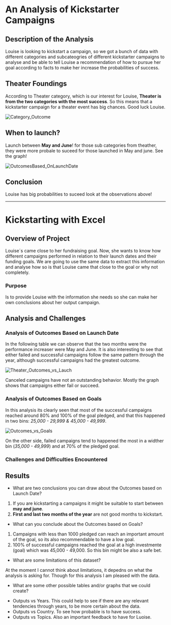 # An Analysis of Kickstarter Campaigns

## Description of the Analysis

Louise is looking to kickstart a campaign, so we got a bunch of data with different categories and subcateogries of different kickstarter campaigns to analyse and be able to tell Louise a recommendation of how to pursue her goal according to facts to make her increase the probabilities of success.

## Theater Foundings

According to Theater category, which is our interest for Louise, **Theater is from the two categories with the most success**. So this means that a kickstarter campaign for a theater event has big chances. Good luck Louise.


![Category_Outcome](https://user-images.githubusercontent.com/84519822/146965484-7340dd43-607f-4cd2-bbb9-b3213a767580.png)


## When to launch?
Launch between **May and June**! for those sub categories from theather, they were more probale to suceed for those launched in May and june. 
See the graph!


![OutcomesBased_OnLaunchDate](https://user-images.githubusercontent.com/84519822/146965519-1a7af63d-ae67-46d9-89ff-28027a0eb3f9.png)


## Conclusion
Louise has big probabilities to suceed look at the observations above! 

---

# Kickstarting with Excel

## Overview of Project

Louise´s came close to her fundraising goal. Now, she wants to know how different campaigns performed in relation to their launch dates and their funding goals. We are going to use the same data to extract this information and analyse how so is that Louise came that close to the goal or why not completely. 

### Purpose

Is to provide Louise with the information she needs so she can make her own conclusions about her output campaign. 

## Analysis and Challenges

### Analysis of Outcomes Based on Launch Date

In the following table we can observe that the two months were the performance increaser were May and June. It is also interesting to see that either failed and successful campaigns follow the same pattern through the year, although successful campaigns had the greatest outcome. 

![Theater_Outcomes_vs_Lauch](https://user-images.githubusercontent.com/84519822/147009251-20783c59-4d84-4c38-b0a6-7b2c505350d6.png)

Canceled campaigns have not an outstanding behavior. Mostly the graph shows that campaigns either fail or succeed. 

### Analysis of Outcomes Based on Goals

In this analysis its clearly seen that most of the successful campaigns reached around 80% and 100% of the goal pledged, and that this happened in two bins: *25,000 - 29,999 & 45,000 - 49,999*.  

![Outcomes_vs_Goals](https://user-images.githubusercontent.com/84519822/147009607-f10762b9-001c-4eb1-883d-d4aa0084eb6f.png)

On the other side, failed campaigns tend to happened the most in a widther bin (*35,000 - 49,999*) and at 70% of the pledged goal. 

### Challenges and Difficulties Encountered

## Results

- What are two conclusions you can draw about the Outcomes based on Launch Date?

1. If you are kickstarting a campaigns it might be suitable to start between **may and june**.
2. **First and last two months of the year** are not good months to kickstart.

- What can you conclude about the Outcomes based on Goals?

1. Campaigns with less than 1000 pledged can reach an important amount of the goal, so its also recommendable to have a low goal. 
2. 100% of successful campaigns reached the goal at a high investmente (goal) which was 45,000 - 49,000. So this bin might be also a safe bet. 

- What are some limitations of this dataset?

At the moment I cannot think about limitations, it depedns on what the analysis is asking for. Though for this analysis I am pleased with the data.  

- What are some other possible tables and/or graphs that we could create?

* Outputs vs Years. This could help to see if there are any relevant tendencies through years, to be more certain about the data. 
* Outputs vs Country. To see how probable is to have success. 
* Outputs vs Topics. Also an important feedback to have for Luoise. 

